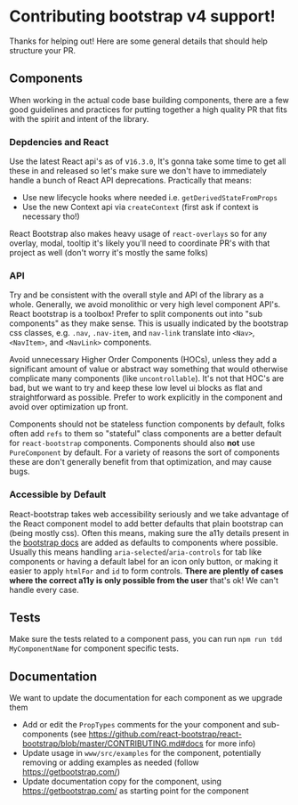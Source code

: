
# Contributing bootstrap v4 support!

Thanks for helping out! Here are some general details that should help structure your PR.

## Components

When working in the actual code base building components, there are a few good guidelines and practices for putting together a high quality PR that fits with the spirit and intent of the library.

### Depdencies and React

Use the latest React api's as of v`16.3.0`, It's gonna take some time to get all these in and released so let's make sure we don't have to immediately handle a bunch of React API deprecations. Practically that means:
  
  - Use new lifecycle hooks where needed i.e. `getDerivedStateFromProps`
  - Use the new Context api via `createContext` (first ask if context is necessary tho!)

React Bootstrap also makes heavy usage of `react-overlays` so for any overlay, modal, tooltip it's likely you'll need to coordinate PR's with that project as well (don't worry it's mostly the same folks)


### API 

Try and be consistent with the overall style and API of the library as a whole. Generally, we avoid monolithic or very high level component API's. React bootstrap is a toolbox! Prefer to split components out into "sub components" as they make sense. This is usually indicated by the bootstrap css classes, e.g. `.nav`, `.nav-item`, and `nav-link` translate into `<Nav>`, `<NavItem>`, and `<NavLink>` components.

Avoid unnecessary Higher Order Components (HOCs), unless they add a significant amount of value  or abstract way something that would otherwise complicate many components (like `uncontrollable`). It's not that HOC's are bad, but we want to try and keep these low level ui blocks as flat and straightforward as possible. Prefer to work explicitly in the component and avoid over optimization up front.

Components should not be stateless function components by default, folks often add `refs` to them so "stateful" class components are a better default for `react-bootstrap` components. Components should also **not** use `PureComponent` by default. For a variety of reasons the sort of components these are don't generally benefit from that optimization, and may cause bugs.

### Accessible by Default

React-bootstrap takes web accessibility seriously and we take advantage of the React component model to add better defaults that plain bootstrap can (being mostly css). Often this means, making sure the a11y details present in the [bootstrap docs](https://getbootstrap.com/) are added as defaults to components where possible. Usually this means handling `aria-selected`/`aria-controls` for tab like components or having a default label for an icon only button, or making it easier to apply `htmlFor` and `id` to form controls. **There are plently of cases where the correct a11y is only possible from the user** that's ok! We can't handle every case.
  
## Tests

Make sure the tests related to a component pass, you can run `npm run tdd MyComponentName` for component specific tests.

## Documentation

We want to update the documentation for each component as we upgrade them

  - Add or edit the `PropTypes` comments for the your component and sub-components (see https://github.com/react-bootstrap/react-bootstrap/blob/master/CONTRIBUTING.md#docs for more info)
  - Update usage in `www/src/examples` for the component, potentially removing or adding examples as needed (follow https://getbootstrap.com/)
  - Update documentation copy for the component, using https://getbootstrap.com/ as starting point for the component
  

